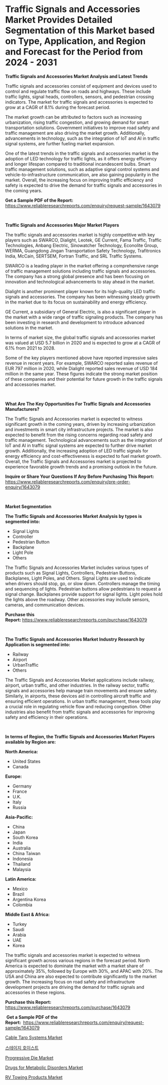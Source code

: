 <p><h1>Traffic Signals and Accessories Market Provides Detailed Segmentation of this Market based on Type, Application, and Region and Forecast for the Period from 2024 - 2031</h1></p><p><strong>Traffic Signals and Accessories Market Analysis and Latest Trends</strong></p>
<p><p>Traffic signals and accessories consist of equipment and devices used to control and regulate traffic flow on roads and highways. These include traffic lights, signal heads, controllers, sensors, and pedestrian crossing indicators. The market for traffic signals and accessories is expected to grow at a CAGR of 8.1% during the forecast period.</p><p>The market growth can be attributed to factors such as increasing urbanization, rising traffic congestion, and growing demand for smart transportation solutions. Government initiatives to improve road safety and traffic management are also driving the market growth. Additionally, advancements in technology, such as the integration of IoT and AI in traffic signal systems, are further fueling market expansion.</p><p>One of the latest trends in the traffic signals and accessories market is the adoption of LED technology for traffic lights, as it offers energy efficiency and longer lifespan compared to traditional incandescent bulbs. Smart traffic management solutions, such as adaptive signal control systems and vehicle-to-infrastructure communication, are also gaining popularity in the market. Overall, the increasing focus on improving traffic efficiency and safety is expected to drive the demand for traffic signals and accessories in the coming years.</p></p>
<p><strong>Get a Sample PDF of the Report:&nbsp;</strong> <a href="https://www.reliableresearchreports.com/enquiry/request-sample/1643079">https://www.reliableresearchreports.com/enquiry/request-sample/1643079</a></p>
<p>&nbsp;</p>
<p><strong>Traffic Signals and Accessories Major Market Players</strong></p>
<p><p>The traffic signals and accessories market is highly competitive with key players such as SWARCO, Dialight, Leotek, GE Current, Fama Traffic, Traffic Technologies, Anbang Electric, Sinowatcher Technology, Econolite Group, WERMA, Guangdong Jingan Transportation Safety Technology, Trafitronics India, McCain, SERTSEM, Fortran Traffic, and SRL Traffic Systems. </p><p>SWARCO is a leading player in the market offering a comprehensive range of traffic management solutions including traffic signals and accessories. The company has a strong global presence and has been focusing on innovation and technological advancements to stay ahead in the market. </p><p>Dialight is another prominent player known for its high-quality LED traffic signals and accessories. The company has been witnessing steady growth in the market due to its focus on sustainability and energy efficiency. </p><p>GE Current, a subsidiary of General Electric, is also a significant player in the market with a wide range of traffic signaling products. The company has been investing in research and development to introduce advanced solutions in the market. </p><p>In terms of market size, the global traffic signals and accessories market was valued at USD 5.7 billion in 2020 and is expected to grow at a CAGR of 6.1% from 2021 to 2028. </p><p>Some of the key players mentioned above have reported impressive sales revenue in recent years. For example, SWARCO reported sales revenue of EUR 797 million in 2020, while Dialight reported sales revenue of USD 184 million in the same year. These figures indicate the strong market position of these companies and their potential for future growth in the traffic signals and accessories market.</p></p>
<p>&nbsp;</p>
<p><strong>What Are The Key Opportunities For Traffic Signals and Accessories Manufacturers?</strong></p>
<p><p>The Traffic Signals and Accessories market is expected to witness significant growth in the coming years, driven by increasing urbanization and investments in smart city infrastructure projects. The market is also expected to benefit from the rising concerns regarding road safety and traffic management. Technological advancements such as the integration of IoT and AI in traffic signal systems are expected to further drive market growth. Additionally, the increasing adoption of LED traffic signals for energy efficiency and cost-effectiveness is expected to fuel market growth. Overall, the Traffic Signals and Accessories market is projected to experience favorable growth trends and a promising outlook in the future.</p></p>
<p><strong>Inquire or Share Your Questions If Any Before Purchasing This Report:</strong> <a href="https://www.reliableresearchreports.com/enquiry/pre-order-enquiry/1643079">https://www.reliableresearchreports.com/enquiry/pre-order-enquiry/1643079</a></p>
<p>&nbsp;</p>
<p><strong>Market Segmentation</strong></p>
<p><strong>The Traffic Signals and Accessories Market Analysis by types is segmented into:</strong></p>
<p><ul><li>Signal Lights</li><li>Controller</li><li>Pedestrian Button</li><li>Backplane</li><li>Light Pole</li><li>Others</li></ul></p>
<p><p>The Traffic Signals and Accessories Market includes various types of products such as Signal Lights, Controllers, Pedestrian Buttons, Backplanes, Light Poles, and Others. Signal Lights are used to indicate when drivers should stop, go, or slow down. Controllers manage the timing and sequencing of lights. Pedestrian buttons allow pedestrians to request a signal change. Backplanes provide support for signal lights. Light poles hold the lights above the roadway. Other accessories may include sensors, cameras, and communication devices.</p></p>
<p><strong>Purchase this Report:&nbsp;</strong><a href="https://www.reliableresearchreports.com/purchase/1643079">https://www.reliableresearchreports.com/purchase/1643079</a></p>
<p>&nbsp;</p>
<p><strong>The Traffic Signals and Accessories Market Industry Research by Application is segmented into:</strong></p>
<p><ul><li>Railway</li><li>Airport</li><li>UrbanTraffic</li><li>Others</li></ul></p>
<p><p>The Traffic Signals and Accessories Market applications include railway, airport, urban traffic, and other industries. In the railway sector, traffic signals and accessories help manage train movements and ensure safety. Similarly, in airports, these devices aid in controlling aircraft traffic and ensuring efficient operations. In urban traffic management, these tools play a crucial role in regulating vehicle flow and reducing congestion. Other industries also benefit from traffic signals and accessories for improving safety and efficiency in their operations.</p></p>
<p>&nbsp;</p>
<p><strong>In terms of Region, the Traffic Signals and Accessories Market Players available by Region are:</strong></p>
<p>
    <p> <strong> North America: </strong>
        <ul>
            <li>United States</li>
            <li>Canada</li>
        </ul>
        </p> 
    <p> <strong> Europe: </strong>
        <ul>
            <li>Germany</li>
            <li>France</li>
            <li>U.K.</li>
            <li>Italy</li>
            <li>Russia</li>
        </ul>
        </p> 
    <p> <strong> Asia-Pacific: </strong>
        <ul>
            <li>China</li>
            <li>Japan</li>
            <li>South Korea</li>
            <li>India</li>
            <li>Australia</li>
            <li>China Taiwan</li>
            <li>Indonesia</li>
            <li>Thailand</li>
            <li>Malaysia</li>
        </ul>
        </p> 
    <p> <strong> Latin America: </strong>
        <ul>
            <li>Mexico</li>
            <li>Brazil</li>
            <li>Argentina Korea</li>
            <li>Colombia</li>
        </ul>
        </p> 
    <p> <strong> Middle East & Africa: </strong>
        <ul>
            <li>Turkey</li>
            <li>Saudi</li>
            <li>Arabia</li>
            <li>UAE</li>
            <li>Korea</li>
        </ul>
    </p>
    </p>
<p><p>The traffic signals and accessories market is expected to witness significant growth across various regions in the forecast period. North America is expected to dominate the market with a market share of approximately 35%, followed by Europe with 30%, and APAC with 20%. The USA and China are also expected to contribute significantly to the market growth. The increasing focus on road safety and infrastructure development projects are driving the demand for traffic signals and accessories in these regions.</p></p>
<p><strong>Purchase this Report: </strong><a href="https://www.reliableresearchreports.com/purchase/1643079">https://www.reliableresearchreports.com/purchase/1643079</a></p>
<p>&nbsp;<strong>Get a Sample PDF of the Report:&nbsp;&nbsp;</strong><a href="https://www.reliableresearchreports.com/enquiry/request-sample/1643079">https://www.reliableresearchreports.com/enquiry/request-sample/1643079</a></p>
<p><strong></strong></p>
<p><p><a href="https://github.com/josesg55/Market-Research-Report-List-1/blob/main/cable-tarp-systems-market.md">Cable Tarp Systems Market</a></p><p><a href="https://medium.com/@nicolereedvwb97hdh8byvmyr/%EB%AC%B4%EB%8C%80-%ED%98%B8%EC%9D%B4%EC%8A%A4%ED%8A%B8-%EC%8B%9C%EC%9E%A5-%EC%A0%84%EB%A7%9D-%EC%82%B0%EC%97%85-%EA%B0%9C%EC%9A%94-%EB%B0%8F-%EC%98%88%EC%B8%A1-2024%EB%85%84%EB%B6%80%ED%84%B0-2031%EB%85%84%EA%B9%8C%EC%A7%80-dd5788c959d5">스테이지 호이스트</a></p><p><a href="https://cedar-agate-3da.notion.site/Progressive-Die-Market-Research-Report-Provides-thorough-Industry-Overview-which-offers-an-In-Depth-e0ca1c3d43264995ae4cbe8b8a6e66a0">Progressive Die Market</a></p><p><a href="https://view.publitas.com/reportprime-1/drugs-for-metabolic-disorders-market-dynamics-2023-2030-also-about-its-market-trends-projections-and-opportunities/">Drugs for Metabolic Disorders Market</a></p><p><a href="https://github.com/mancsybtousav/Market-Research-Report-List-1/blob/main/rv-towing-products-market.md">RV Towing Products Market</a></p></p>